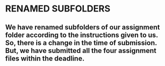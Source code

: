 # RENAMED SUBFOLDERS
## We have renamed subfolders of our assignment folder according to the instructions given to us. So, there is a change in the time of submission. But, we have submitted all the four assignment files within the deadline. 
